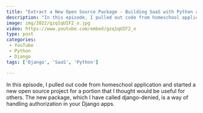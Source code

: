 ```yaml
---
title: "Extract a New Open Source Package - Building SaaS with Python and Django #140"
description: "In this episode, I pulled out code from homeschool application and started a new open source project for a portion that I thought would be useful for others. The new package, which I have called django-denied, is a way of handling authorization in your Django apps."
image: img/2022/gzq1qUIF2_o.jpg
video: https://www.youtube.com/embed/gzq1qUIF2_o
type: post
categories:
 - YouTube
 - Python
 - Django
tags: ['Django', 'SaaS', 'Python']

---
```


In this episode, I pulled out code from homeschool application and started a new open source project for a portion that I thought would be useful for others. The new package, which I have called django-denied, is a way of handling authorization in your Django apps.
